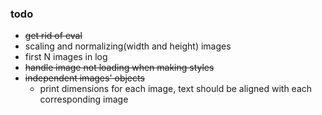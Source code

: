 ### todo
- ~~get rid of eval~~
- scaling and normalizing(width and height) images
- first N images in log
- ~~handle image not loading when making styles~~
- ~~independent images' objects~~
  - print dimensions for each image, text should be aligned with each corresponding image
